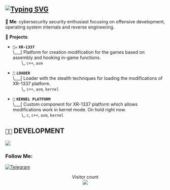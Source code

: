 ## [![Typing SVG](https://readme-typing-svg.demolab.com?font=Terminess+Nerd+Font+Mono&size=20&duration=2000&pause=500&color=49F7B6&background=FFFFFF00&vCenter=true&random=true&width=540&height=40&lines=hey%2C+it's+SxRip!;currently%3A+poking+at+windows+with+a+stick;currently%3A+studying+the+arcane+arts;currently%3A+spamming+F5+in+IDA;currently%3A+shadowboxing+security+solutions;currently%3A+succumbing+to+the+void;currently%3A+loitering+in+CPL%3D0;currently%3A+thumbing+through+grimoires+(SDMs))](https://git.io/typing-svg)

💬 **Me**: cybersecurity security enthusiast focusing on offensive development, operating system internals and reverse engineering.

🌱 **Projects**:

- `🏴‍☠️` **`XR-1337`**<br>
\\___[ Platform for creation modification for the games based on assembly and hooking in-game functions.<br>
&nbsp;&nbsp;&nbsp;&nbsp;&nbsp;&nbsp;&nbsp;\\\_ `c++`, `asm`

- `💉` **`LOADER`**<br>
\\___[ Loader with the stealth techniques for loading the modifications of XR-1337 platform.<br>
&nbsp;&nbsp;&nbsp;&nbsp;&nbsp;&nbsp;&nbsp;\\\_ `c++`, `asm`, `kernel`

- `🌟` **`KERNEL PLATFORM`**<br>
\\___[ Custom component for XR-1337 platform which allows modifications work in kernel mode. On hold right now.<br>
&nbsp;&nbsp;&nbsp;&nbsp;&nbsp;&nbsp;&nbsp;\\\_ `c`, `c++`, `asm`, `kernel`

## `👨‍💻` DEVELOPMENT
[![](https://skillicons.dev/icons?i=c,cpp,bash,powershell,visualstudio,vscode,windows,github,jenkins)](https://skillicons.dev)

### Follow Me:
[![Telegram](https://img.shields.io/badge/-Telegram-090909?style=for-the-badge&logo=telegram&logoColor=27A0D9)](https://t.me/neverlandXXI)

<p align="center"> 
  Visitor count<br>
  <img src="https://profile-counter.glitch.me/sxrip/count.svg" />
</p>
